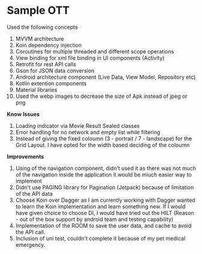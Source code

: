 # Sample OTT

Used the following concepts
1. MVVM architecture
2. Koin dependency injection
3. Coroutines for multiple threaded and different scope operations
4. View binding for xml file binding in UI components (Activity)
5. Retrofit for rest API calls
6. Gson for JSON data conversion
7. Android architecture component (Live Data, View Model, Repository etc)
8. Kotlin extention components
9. Material libraries
10. Used the webp images to decrease the size of Apk instead of jpeg or png

**Know Issues**
1. Loading indicator via Movie Result Sealed classes
2. Error handling for no network and empty list while filtering
3. Instead of giving the fixed coloumn (3 - portrait / 7 - landscape) for the Grid Layout. I have
opted for the width based deciding of the coloumn

**Improvements**
1. Using of the navigation component, didn't used it as there was not much of the navigation inside
 the application it would be miuch easier way to implement
2. Didn't use PAGING library for Pagination (Jetpack) because of limitation of the API data
3. Choose Koin over Dagger as I am currently working with Dagger wanted to learn the Koin
implementation and learn something new. If I would have given choice to choose DI, I would have tried
out the HILT (Reason - out of the box support by android team and testing capability)
4. Implementation of the ROOM to save the user data, and cache to avoid the API call.
5. Inclusion of uni test, couldn't complete it because of my pet medical emergency.